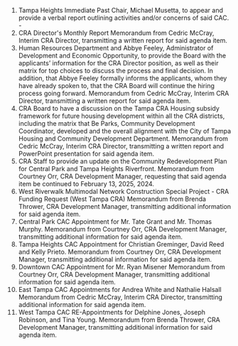 1.  Tampa Heights Immediate Past Chair, Michael Musetta, to appear and provide a verbal report outlining activities and/or concerns of said CAC. -
2.  CRA Director's Monthly Report Memorandum from Cedric McCray, Interim CRA Director, transmitting a written report for said agenda item.
3.  Human Resources Department and Abbye Feeley, Administrator of Development and Economic Opportunity, to provide the Board with the applicants’ information for the CRA Director position, as well as their matrix for top choices to discuss the process and final decision. In addition, that Abbye Feeley formally informs the applicants, whom they have already spoken to, that the CRA Board will continue the hiring process going forward.  Memorandum from Cedric McCray, Interim CRA Director, transmitting a written report for said agenda item.
4.  CRA Board to have a discussion on the Tampa CRA Housing subsidy framework for future housing development within all the CRA districts, including the matrix that Be Parks, Community Development Coordinator, developed and the overall alignment with the City of Tampa Housing and Community Development Department.  Memorandum from Cedric McCray, Interim CRA Director, transmitting a written report and PowerPoint presentation for said agenda item.
5.  CRA Staff to provide an update on the Community Redevelopment Plan for Central Park and Tampa Heights Riverfront.  Memorandum from Courtney Orr, CRA Development Manager, requesting that said agenda item be continued to February 13, 2025, 2024.
6.  West Riverwalk Multimodal Network Construction Special Project - CRA Funding Request (West Tampa CRA) Memorandum from Brenda Thrower, CRA Development Manager, transmitting additional information for said agenda item.
7.  Central Park CAC Appointment for Mr. Tate Grant and Mr. Thomas Murphy. Memorandum from Courtney Orr, CRA Development Manager, transmitting additional information for said agenda item.
8.  Tampa Heights CAC Appointment for Christian Greminger, David Reed and Kelly Prieto. Memorandum from Courtney Orr, CRA Development Manager, transmitting additional information for said agenda item.
9.  Downtown CAC Appointment for Mr. Ryan Misener Memorandum from Courtney Orr, CRA Development Manager, transmitting additional information for said agenda item.
10.  East Tampa CAC Appointments for Andrea White and Nathalie Halsall Memorandum from Cedric McCray, Interim CRA Director, transmitting additional information for said agenda item.
11.  West Tampa CAC RE-Appointments for Delphine Jones, Joseph Robinson, and Tina Young. Memorandum from Brenda Thrower, CRA Development Manager, transmitting additional information for said agenda item.